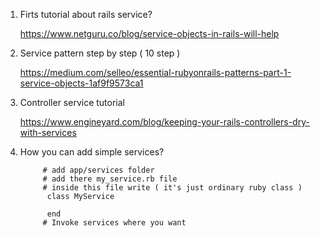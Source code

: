 1. Firts tutorial about rails service?
      
      https://www.netguru.co/blog/service-objects-in-rails-will-help

2. Service pattern step by step ( 10 step )

      https://medium.com/selleo/essential-rubyonrails-patterns-part-1-service-objects-1af9f9573ca1
      
3. Controller service tutorial
      
      https://www.engineyard.com/blog/keeping-your-rails-controllers-dry-with-services

2. How you can add simple services?
      
            # add app/services folder
            # add there my_service.rb file
            # inside this file write ( it's just ordinary ruby class )
             class MyService

             end
            # Invoke services where you want
